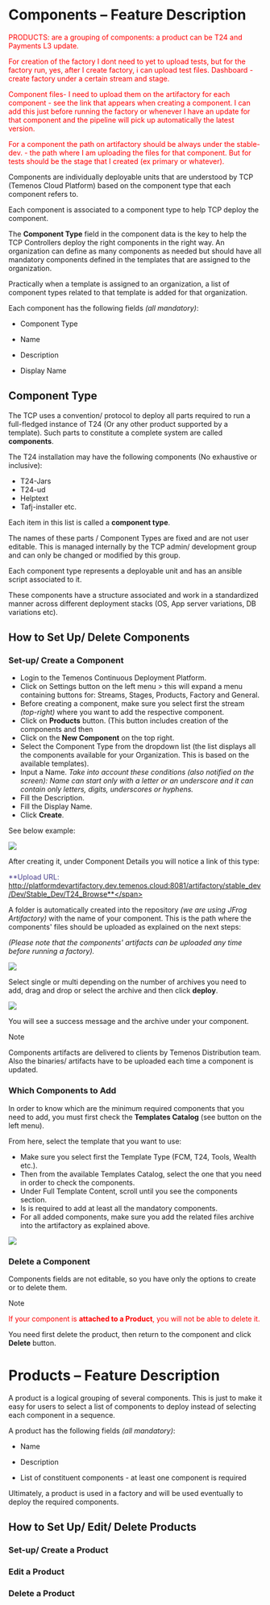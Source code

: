 # Components – Feature Description #

<span style="color:red">PRODUCTS: are a grouping of components: a product can be T24 and Payments L3 update.

<span style="color:red">For creation of the factory I dont need to yet to upload tests, but for the factory run, yes, after I create factory, i can upload test files.</span>
<span style="color:red">Dashboard - create factory under a certain stream and stage.</span>

<span style="color:red">Component files- I need to upload them on the artifactory for each component - see the link that appears when creating a component. I can add this just before running the factory or whenever I have an update for that component and the pipeline will pick up automatically the latest version.</span>

<span style="color:red">For a component the path on artifactory should be always under the stable-dev. - the path where I am uploading the files for that component.
But for tests should be the stage that I created (ex primary or whatever).</span>

Components are individually deployable units that are understood by TCP (Temenos Cloud Platform) based on the component type that each component refers to. 

Each component is associated to a component type to help TCP deploy the component. 

The **Component Type** field in the component data is the key to help the TCP Controllers deploy the right components in the right way. 
An organization can define as many components as needed but should have all mandatory components defined in the templates that are assigned to the organization.

Practically when a template is assigned to an organization, a list of component types related to that template is added for that organization.

Each component has the following fields *(all mandatory)*:

- Component Type

- Name

- Description

- Display Name

## Component Type ##

The TCP uses a convention/ protocol to deploy all parts required to run a full-fledged instance of T24 (Or any other product supported by a template). Such parts to constitute a complete system are called **components**. 

The T24 installation may have the following components (No exhaustive or inclusive):

- T24-Jars
- T24-ud
- Helptext
- Tafj-installer etc.

Each item in this list is called a **component type**. 

The names of these parts / Component Types are fixed and are not user editable. This is managed internally by the TCP admin/ development group and can only be changed or modified by this group. 

Each component type represents a deployable unit and has an ansible script associated to it. 

These components have a structure associated and work in a standardized manner across different deployment stacks (OS, App server variations, DB variations etc).

## How to Set Up/ Delete Components ##

### Set-up/ Create a Component ###

 - Login to the Temenos Continuous Deployment Platform.
 - Click on Settings button on the left menu > this will expand a menu containing buttons for: Streams, Stages, Products, Factory and General.  
 - Before creating a component, make sure you select first the stream *(top-right)* where you want to add the respective component. 
 - Click on **Products** button. (This button includes creation of the components and then 
 - Click on the **New Component** on the top right.
 - Select the Component Type from the dropdown list (the list displays all the components available for your Organization. This is based on the available templates).
 - Input a Name. *Take into account these conditions (also notified on the screen): Name can start only with a letter or an underscore and it can contain only letters, digits, underscores or hyphens.*
 - Fill the Description.
 - Fill the Display Name.
 - Click **Create**.

See below example:

![](./images/products-add-component.png)

After creating it, under Component Details you will notice a link of this type: 

<span style="color:DarkSlateBlue">**Upload URL: http://platformdevartifactory.dev.temenos.cloud:8081/artifactory/stable_dev/Dev/Stable_Dev/T24_Browse**</span>

A folder is automatically created into the repository *(we are using JFrog Artifactory)* with the name of your component. This is the path where the components' files should be uploaded as explained on the next steps:

*(Please note that the components' artifacts can be uploaded any time before running a factory).*

![](./images/products-deploy-artifactory.png)

Select single or multi depending on the number of archives you need to add, drag and drop or select the archive and then click **deploy**. 

![](./images/products-deploy-files.png)

You will see a success message and the archive under your component.

> [!Note]
> Components artifacts are delivered to clients by Temenos Distribution team.
> Also the binaries/ artifacts have to be uploaded each time a component is updated.


### Which Components to Add ###

In order to know which are the minimum required components that you need to add, you must first check the **Templates Catalog** (see button on the left menu).

From here, select the template that you want to use:

 - Make sure you select first the Template Type (FCM, T24, Tools, Wealth etc.). 
 - Then from the available Templates Catalog, select the one that you need in order to check the components.
 - Under Full Template Content, scroll until you see the components section.
 - Is is required to add at least all the mandatory components.
 - For all added components, make sure you add the related files archive into the artifactory as explained above.

![](./images/products-templates.png)


### Delete a Component ###

Components fields are not editable, so you have only the options to create or to delete them.

> [!Note]
> <span style="color:red">If your component is **attached to a Product**, you will not be able to delete it. 
> 
> You need first delete the product, then return to the component and click **Delete** button.</span>

# Products – Feature Description #

A product is a logical grouping of several components. This is just to make it easy for users to select a list of components to deploy instead of selecting each component in a sequence. 

A product has the following fields *(all mandatory)*:

- Name

- Description

- List of constituent components - at least one component is required 

Ultimately, a product is used in a factory and will be used eventually to deploy the required components.

## How to Set Up/ Edit/ Delete Products ##

### Set-up/ Create a Product ###


### Edit a Product ###

### Delete a Product ###